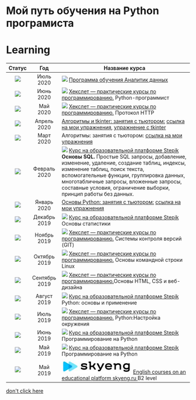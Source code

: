 # Мой путь обучения на Python програмиста
# Learning

Статус | Год |    Название курса   
:-----------:|:----------:|------------------------  
![](https://clck.ru/Pijr6)|Июль 2020|  ![](https://clck.ru/PihTj)  [Программа обучения Аналитик данных](https://praktikum.yandex.ru/profile/data-scientist/order/) |
![](https://clck.ru/Pidrg)|Июнь 2020|  ![](https://clck.ru/PifeJ) [Хекслет — практические курсы по программированию.](https://ru.hexlet.io) Python-программист|
![](https://clck.ru/Pidrg)|Май 2020|  ![](https://clck.ru/PifeJ) [Хекслет — практические курсы по программированию.](https://ru.hexlet.io) Протокол HTTP|
![](https://clck.ru/Pidrg)|Апрель 2020| [Алгоритмы и tkinter: занятия с тьютором:](https://vk.com/lambda_brain) [ссылка на мои упражнения](https://github.com/konicaRu/data_structures_and_algorithms), [упражнение с tkinter](https://github.com/konicaRu/studying_tkinter)|
![](https://clck.ru/Pidrg)|Март 2020|  Алгоритмы: занятия с тьютором: [ссылка на мои упражнения](https://github.com/konicaRu/data_structures_and_algorithms)  |
![](https://clck.ru/Pidrg)|Февраль 2020| ![](https://clck.ru/Piecm) [Курс на образовательной платформе Stepik](https://stepik.org) **Основы SQL.**   Простые SQL запросы, добавление, изменение, удаление, создание таблиц, индексы, изменение таблиц, поиск текста, вспомогательные функции, группировка данных, многотабличные запросы, вложенные запросы, составные условия, ограничение выборки, принцип работы без данных.|
![](https://clck.ru/Pidrg)|Январь 2020|  [Основы Python: занятия с тьютором:](https://vk.com/lambda_brain) [ссылка на мои упражнения](https://github.com/konicaRu/python_task)  |
![](https://clck.ru/Pidrg)|Декабрь 2019|  ![](https://clck.ru/Piecm) [Курс на образовательной платформе Stepik](https://stepik.org) Основы статистики|
![](https://clck.ru/Pidrg)|Ноябрь 2019|  ![](https://clck.ru/PifeJ) [Хекслет — практические курсы по программированию.](https://ru.hexlet.io) Системы контроля версий (GIT)|
![](https://clck.ru/Pidrg)|Октябрь 2019|  ![](https://clck.ru/PifeJ) [Хекслет — практические курсы по программированию.](https://ru.hexlet.io) Основы командной строки Linux|
![](https://clck.ru/Pidrg)|Сентябрь 2019|![](https://clck.ru/PifeJ) [Хекслет — практические курсы по программированию.](https://ru.hexlet.io)Основы HTML, CSS и веб-дизайна
![](https://clck.ru/Pidrg)|Август 2019| ![](https://clck.ru/Piecm) [Курс на образовательной платформе Stepik](https://stepik.org) Python: основы и применение|
![](https://clck.ru/Pidrg)|Июль 2019|  ![](https://clck.ru/PifeJ) [Хекслет — практические курсы по программированию.](https://ru.hexlet.io) Python:Настройка окружения |
![](https://clck.ru/Pidrg)|Июнь 2019|  ![](https://clck.ru/Piecm) [Курс на образовательной платформе Stepik](https://stepik.org) Программирование на Python|
![](https://clck.ru/Pidrg)|Май 2019| ![](https://clck.ru/Piecm) [Курс на образовательной платформе Stepik](https://stepik.org) Программирование на Python |
![](https://clck.ru/Pidrg)|Май 2019| ![](https://raw.githubusercontent.com/konicaRu/My_learning_tracker/master/pictures/skyeng.JPG) [English courses on an educational platform skyeng.ru ](https://skyeng.ru) B2 level|

[don't click here](https://github.com/Syknapse/My-Learning-Tracker)  

